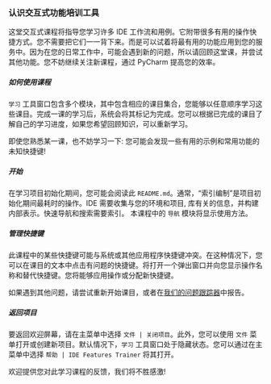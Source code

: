 
### 认识交互式功能培训工具

这堂交互式课程将指导您学习许多 IDE 工作流和用例。它附带很多有用的操作快捷方式。您不需要把它们一一背下来。而是可以试着将最有用的功能应用到您的服务中。因为在您的日常工作中，可能会遇到新的问题，所以请回顾这堂课，并尝试其他功能。您不妨继续关注新课程，通过 PyCharm 提高您的效率。

##### 如何使用课程

`学习` 工具窗口包含多个模块，其中包含相应的课目集合，您能够以任意顺序学习这些课目。完成一课的学习后，系统会将其标记为完成。您可以根据已完成的课目了解自己的学习进度，如果您希望回顾知识，可以重新学习。

即使您熟悉某一课，也不妨学习一下: 您可能会发现一些有用的示例和常用功能的未知快捷键!

##### 开始

在学习项目初始化期间，您可能会阅读此 `README.md`。通常，“索引编制”是项目初始化期间最耗时的操作。IDE 需要收集与您的环境和项目, 库有关的信息，并构建内部表示。快速导航和搜索需要索引。 本课程中的 `导航` 模块将显示使用方法。

##### 管理快捷键

此课程中的某些快捷键可能与系统或其他应用程序快捷键冲突。在这种情况下，您可以在课目的文本中点击有问题的快捷键。将打开一个弹出窗口并向您显示操作名称和替代快捷键。您将能够应用操作或分配新快捷键。

如果遇到其他问题，请尝试重新开始课目，或者在[我们的问题跟踪器](https://youtrack.jetbrains.com/issues/IFT)中报告。

##### 返回项目

要返回欢迎屏幕，请在主菜单中选择 `文件 | 关闭项目`。此外，您可以使用 `文件` 菜单打开或创建新项目。默认情况下，`学习` 工具窗口处于隐藏状态。您可以通过在主菜单中选择 `帮助 | IDE Features Trainer` 将其打开。

欢迎提供您对此学习课程的反馈，我们将不胜感激!
  